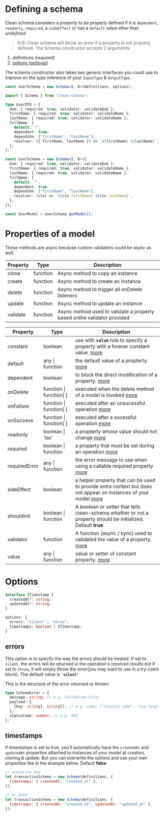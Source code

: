 # Defining a schema

Clean schema considers a property to be properly defined if it is `dependent`, `readonly`, `required`, a `sideEffect` or has a `default` value other than _undefined_

> N.B: Clean schema will throw an error if a property is not properly defined.
> The Schema constructor accepts 2 arguments:

1. definitions (required)
1. [options (optional)](#options)

The schema constructor also takes two generic interfaces you could use to improve on the type inference of your `InputType` & `OutputType`.

```ts
const userSchema = new Schema<I, O>(definitions, options);
```

```ts
import { Schema } from "clean-schema";

type UserDTO = {
  dob: { required: true; validator: validateDob };
  firstName: { required: true; validator: validateName };
  lastName: { required: true; validator: validateName };
  fullName: {
    default: "";
    dependent: true;
    dependsOn: ["firstName", "lastName"];
    resolver: ({ firstName, lastName }) => `${firstName} ${lastName}`;
  };
};

const userSchema = new Schema<I, O>({
  dob: { required: true, validator: validateDob },
  firstName: { required: true, validator: validateName },
  lastName: { required: true, validator: validateName },
  fullName: {
    default: "",
    dependent: true,
    dependsOn: ["firstName", "lastName"],
    resolver: (ctx) => `${ctx.firstName} ${ctx.lastName}`,
  },
});

const UserModel = userSchema.getModel();
```

# Properties of a model

These methods are async because custom validators could be async as well.

| Property | Type     | Description                                                             |
| -------- | -------- | ----------------------------------------------------------------------- |
| clone    | function | Async method to copy an instance                                        |
| create   | function | Async method to create an instance                                      |
| delete   | function | Async method to trigger all onDelete listeners                          |
| update   | function | Async method to update an instance                                      |
| validate | function | Async method used to validate a property based onthe validator provided |

| Property      | Type                    | Description                                                                                                                                                 |
| ------------- | ----------------------- | ----------------------------------------------------------------------------------------------------------------------------------------------------------- |
| constant      | boolean                 | use with **`value`** rule to specify a property with a forever constant value. [more](./constants.md#constant-properties)                                   |
| default       | any \| function         | the default value of a propterty. [more](../../../v1.4.10/schema/definition/defaults.md#default-values)                                                     |
| dependent     | boolean                 | to block the direct modification of a property. [more](./dependents.md#dependent-properties)                                                                |
| onDelete      | function \| function[ ] | executed when the delete method of a model is invoked [more](./life-cycles.md#ondelete)                                                                     |
| onFailure     | function \| function[ ] | executed after an unsucessful operation [more](./life-cycles.md#onfailure)                                                                                  |
| onSuccess     | function \| function[ ] | executed after a sucessful operation [more](./life-cycles.md#onsuccess)                                                                                     |
| readonly      | boolean \| 'lax'        | a propterty whose value should not change [more](../../../v1.4.10/schema/definition/readonly.md#readonly-properties)                                        |
| required      | boolean \| function     | a property that must be set during an operation [more](../../../v1.5.0/schema/definition/required.md#required-properties)                                   |
| requiredError | any \| function         | the error message to use when using a callable required property [more](../../../v1.5.0/schema/definition/required.md#required-by-v150)                     |
| sideEffect    | boolean                 | a helper property that can be used to provide extra context but does not appear on instances of your model [more](./side-effects.md#side-effect-properties) |
| shouldInit    | boolean \| function     | A boolean or setter that tells clean-schema whether or not a property should be initialized. Default **true**                                               |
| validator     | function                | A function (async / sync) used to validated the value of a property. [more](../../../v1.4.6/validate/index.md#validators)                                   |
| value         | any \| function         | value or setter of constant property. [more](./constants.md#constant-properties-v150`)                                                                      |

# Options

```ts
interface ITimestamp {
  createdAt?: string;
  updatedAt?: string;
}

options: {
  errors: "silent" | "throw";
  timestamps: boolean | ITimestamp;
}
```

## errors

This option is to specify the way the errors should be treated. If set to `silent`, the errors will be returned in the operation's resolved results but if set to `throw`, it will simply throw the error(you may want to use in a try-catch block). The default value is **`'silent'`**

This is the structure of the error returned or thrown

```ts
type SchemaError = {
  message: string; // e.g. Validation Error
  payload: {
    [key: string]: string[]; // e.g. name: ["Invalid name", "too long"]
  };
  statusCode: number; // e.g. 400
};
```

## timestamps

If timestamps is set to true, you'll automatically have the `createdAt` and `updatedAt` properties attached to instances of your model at creation, cloning & update. But you can overwrite the options and use your own properties like in the example below. Default **false**

```js
// overwrite one
let transactionSchema = new Schema(definitions, {
  timestamps: { createdAt: "created_at" },
});

// or both
let transactionSchema = new Schema(definitions, {
  timestamps: { createdAt: "created_at", updatedAt: "updated_at" },
});
```
